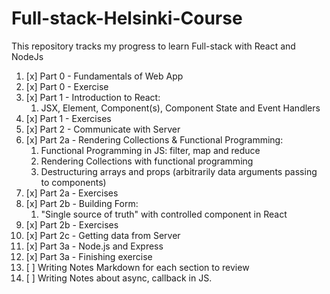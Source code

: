 # Full-stack-Helsinki-Course
This repository tracks my progress to learn Full-stack with React and NodeJs

1.  [x] Part 0 - Fundamentals of Web App
2.  [x] Part 0 - Exercise
3.  [x] Part 1 - Introduction to React:
    1. JSX, Element, Component(s), Component State and Event Handlers
4.  [x] Part 1 - Exercises
5.  [x] Part 2 - Communicate with Server
6.  [x] Part 2a - Rendering Collections & Functional Programming:
    1. Functional Programming in JS: filter, map and reduce
    2. Rendering Collections with functional programming
    3. Destructuring arrays and props (arbitrarily data arguments passing to components)
7.  [x] Part 2a - Exercises
8.  [x] Part 2b - Building Form:
    1. "Single source of truth" with controlled component in React
9.  [x] Part 2b - Exercises
10. [x] Part 2c - Getting data from Server
11. [x] Part 3a - Node.js and Express
12. [x] Part 3a - Finishing exercise
13. [ ] Writing Notes Markdown for each section to review
14. [ ] Writing Notes about async, callback in JS.
